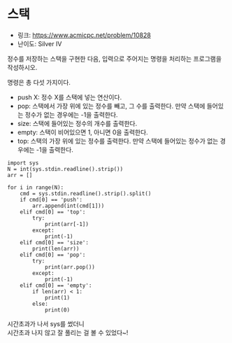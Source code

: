 # 스택

- 링크: https://www.acmicpc.net/problem/10828
- 난이도: Silver IV

정수를 저장하는 스택을 구현한 다음, 입력으로 주어지는 명령을 처리하는 프로그램을 작성하시오.  

명령은 총 다섯 가지이다.  

- push X: 정수 X를 스택에 넣는 연산이다.
- pop: 스택에서 가장 위에 있는 정수를 빼고, 그 수를 출력한다. 만약 스택에 들어있는 정수가 없는 경우에는 -1을 출력한다.
- size: 스택에 들어있는 정수의 개수를 출력한다.
- empty: 스택이 비어있으면 1, 아니면 0을 출력한다.
- top: 스택의 가장 위에 있는 정수를 출력한다. 만약 스택에 들어있는 정수가 없는 경우에는 -1을 출력한다.

```
import sys
N = int(sys.stdin.readline().strip())
arr = []

for i in range(N):
    cmd = sys.stdin.readline().strip().split()
    if cmd[0] == 'push':
        arr.append(int(cmd[1]))
    elif cmd[0] == 'top':
        try:
            print(arr[-1])
        except:
            print(-1)
    elif cmd[0] == 'size':
        print(len(arr))
    elif cmd[0] == 'pop':
        try:
            print(arr.pop())
        except:
            print(-1)
    elif cmd[0] == 'empty':
        if len(arr) < 1:
            print(1)
        else:
            print(0)
```

시간초과가 나서 sys를 썼더니  
시간초과 나지 않고 잘 풀리는 걸 볼 수 있었다~!
